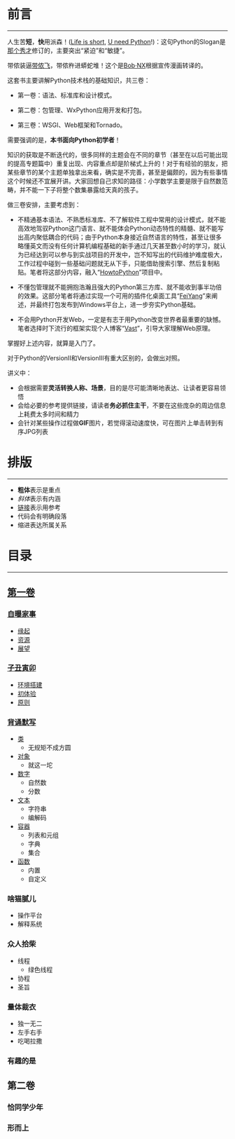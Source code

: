 # 前言 #
---
人生苦**短**，**快**用派森！([Life is short](http://www.sebsauvage.net/python/ "BruceEckel-PythonMotto"), [U need Python](http://zoomquiet.io/ "PythonSloganCN")!)：这句Python的Slogan是[那个秀才](http://zhouguoqiang.cn/ "作者")修订的，主要突出“紧迫”和“敏捷”。

带侬装逼[带侬飞](https://xkcd.com/353/ "FlyWithPython")，带侬杵进蟒蛇堆！这个是[Bob·NX](http://www.nagexiucai.com/ "作者")根据宣传漫画转译的。

这套书主要讲解Python技术栈的基础知识，共三卷：

- 第一卷：语法、标准库和设计模式。

- 第二卷：包管理、WxPython应用开发和打包。

- 第三卷：WSGI、Web框架和Tornado。

需要强调的是，**本书面向Python初学者**！

知识的获取是不断迭代的，很多同样的主题会在不同的章节（甚至在以后可能出现的提高专题篇中）重复出现、内容重点却是阶梯式上升的！对于有经验的朋友，把某些章节的某个主题单独拿出来看，确实是不完善，甚至是偏颇的，因为有些事情这个时候还不宜展开讲。大家回想自己求知的路径：小学数学主要是限于自然数范畴，并不能一下子将整个数集暴露给天真的孩子。

做三卷安排，主要考虑到：

- 不精通基本语法、不熟悉标准库、不了解软件工程中常用的设计模式，就不能高效地驾驭Python这门语言、就不能体会Python动态特性的精髓、就不能写出高内聚低耦合的代码；由于Python本身接近自然语言的特性，甚至让很多略懂英文而没有任何计算机编程基础的新手通过几天甚至数小时的学习，就认为已经达到可以参与到实战项目的开发中，岂不知写出的代码维护难度极大，工作过程中碰到一些基础问题就无从下手，只能借助搜索引擎、然后复制粘贴。笔者将这部分内容，融入“[HowtoPython](https://github.com/nagexiucai/howtopython "HowtoPython")”项目中。

- 不懂包管理就不能拥抱浩瀚且强大的Python第三方库、就不能收到事半功倍的效果。这部分笔者将通过实现一个可用的插件化桌面工具“[FeiYang](https://github.com/nagexiucai/feiyang "FeiYang")”来阐述，并最终打包发布到Windows平台上，进一步夯实Python基础。

- 不会用Python开发Web，一定是有志于用Python改变世界者最重要的缺憾。笔者选择时下流行的框架实现个人博客“[Vast](https://github.com/nagexiucai/vast "Vast")”，引导大家理解Web原理。

掌握好上述内容，就算是入门了。

对于Python的VersionII和VersionIII有重大区别的，会做出对照。

讲义中：

- 会根据需要**灵活转换人称、场景**，目的是尽可能清晰地表达、让读者更容易领悟
- 会给必要的参考提供链接，请读者**务必抓住主干**，不要在这些庞杂的周边信息上耗费太多时间和精力
- 会针对某些操作过程做**GIF**图片，若觉得滚动速度快，可在图片上单击转到有序JPG列表

# 排版 #
---
- **粗体**表示是重点
- *斜体*表示有内涵
- [链接](https://github.com/nagexiucai/manuscripts/blob/master/Python半深入讲义.md "本书")表示用参考
- 代码会有明确段落
- 缩进表达所属关系

# 目录 #
---
## [第一卷](https://github.com/nagexiucai/manuscripts/blob/master/Python半深入讲义/第一卷.md "卷一") ##
### [自曝家事](https://github.com/nagexiucai/manuscripts/blob/master/Python半深入讲义/自曝家事 "自曝家事") ###
- [缘起](https://github.com/nagexiucai/manuscripts/blob/master/Python半深入讲义/自曝家事/缘起.md "缘起")
- [资源](https://github.com/nagexiucai/manuscripts/blob/master/Python半深入讲义/自曝家事/资源.md "资源")
- [展望](https://github.com/nagexiucai/manuscripts/blob/master/Python半深入讲义/自曝家事/展望.md "展望")
### [子丑寅卯](https://github.com/nagexiucai/manuscripts/blob/master/Python半深入讲义/子丑寅卯 "子丑寅卯") ###
- [环境搭建](https://github.com/nagexiucai/manuscripts/blob/master/Python半深入讲义/子丑寅卯/环境搭建.md "环境搭建")
- [初体验](https://github.com/nagexiucai/manuscripts/blob/master/Python半深入讲义/子丑寅卯/初体验.md "初体验")
- [原则](https://github.com/nagexiucai/manuscripts/blob/master/Python半深入讲义/子丑寅卯/原则.md "原则")
### [背诵默写](https://github.com/nagexiucai/manuscripts/blob/master/Python半深入讲义/背诵默写 "背诵默写") ###
- [类](https://github.com/nagexiucai/manuscripts/blob/master/Python半深入讲义/背诵默写/类.md "类")
  - 无规矩不成方圆
- [对象](https://github.com/nagexiucai/manuscripts/blob/master/Python半深入讲义/背诵默写/对象.md "对象")
  - 就这一坨
- [数字](https://github.com/nagexiucai/manuscripts/blob/master/Python半深入讲义/背诵默写/数字.md "数字")
  - 自然数
  - 分数
- [文本](https://github.com/nagexiucai/manuscripts/blob/master/Python半深入讲义/背诵默写/文本.md "文本")
  - 字符串
  - 编解码
- [容器](https://github.com/nagexiucai/manuscripts/blob/master/Python半深入讲义/背诵默写/容器.md "容器")
  - 列表和元组
  - 字典
  - 集合
- [函数](https://github.com/nagexiucai/manuscripts/blob/master/Python半深入讲义/背诵默写/函数.md "函数")
  - 内置
  - 自定义
### 啥猫腻儿 ###
- 操作平台
- 解释系统
### 众人拾柴 ###
- 线程
  - 绿色线程
- 协程
- 圣旨
### 量体裁衣 ###
- 独一无二
- 左手右手
- 吃喝拉撒
### 有趣的是 ###

## 第二卷 ##
### 恰同学少年 ###
### 形而上 ###
